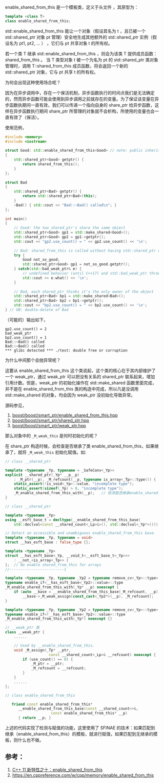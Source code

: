 enable_shared_from_this 是一个模板类，定义于头文件 <memory>，其原型为：

```c++
template <class T>
class enable_shared_from_this;
```

std::enable_shared_from_this 能让一个对象（假设其名为 t ，且已被一个 std::shared_ptr 对象 pt 管理）安全地生成其他额外的 std::shared_ptr 实例（假设名为 pt1, pt2, ... ） ，它们与 pt 共享对象
t 的所有权。

若一个类 T 继承 std::enable_shared_from_this<T> ，则会为该类 T 提供成员函数：shared_from_this 。 当 T 类型对象 t 被一个为名为 pt 的 std::shared_ptr<T> 类对象管理时，调用 
T::shared_from_this 成员函数，将会返回一个新的 std::shared_ptr<T> 对象，它与 pt 共享 t 的所有权。

为何会出现这种使用场合呢？

因为在异步调用中，存在一个保活机制，异步函数执行的时间点我们是无法确定的，然而异步函数可能会使用到异步调用之前就存在的变量。为了保证该变量在异步函数执期间一直有效，我们可以传递一个指向自身的 
share_ptr 给异步函数，这样在异步函数执行期间 share_ptr 所管理的对象就不会析构，所使用的变量也会一直有效了（保活）。

使用范例，

```c++
#include <memory>
#include <iostream>
 
struct Good: std::enable_shared_from_this<Good> // note: public inheritance
{
    std::shared_ptr<Good> getptr() {
        return shared_from_this();
    }
};
 
struct Bad
{
    std::shared_ptr<Bad> getptr() {
        return std::shared_ptr<Bad>(this);
    }
    ~Bad() { std::cout << "Bad::~Bad() called\n"; }
};
 
int main()
{
    // Good: the two shared_ptr's share the same object
    std::shared_ptr<Good> gp1 = std::make_shared<Good>();
    std::shared_ptr<Good> gp2 = gp1->getptr();
    std::cout << "gp2.use_count() = " << gp2.use_count() << '\n';
 
    // Bad: shared_from_this is called without having std::shared_ptr owning the caller 
    try {
        Good not_so_good;
        std::shared_ptr<Good> gp1 = not_so_good.getptr();
    } catch(std::bad_weak_ptr& e) {
        // undefined behavior (until C++17) and std::bad_weak_ptr thrown (since C++17)
        std::cout << e.what() << '\n';    
    }
 
    // Bad, each shared_ptr thinks it's the only owner of the object
    std::shared_ptr<Bad> bp1 = std::make_shared<Bad>();
    std::shared_ptr<Bad> bp2 = bp1->getptr();
    std::cout << "bp2.use_count() = " << bp2.use_count() << '\n';
} // UB: double-delete of Bad
```

（可能的）输出如下，

```plaintext
gp2.use_count() = 2
bad_weak_ptr
bp2.use_count() = 1
Bad::~Bad() called
Bad::~Bad() called
*** glibc detected *** ./test: double free or corruption
```

为什么中间那个会抛异常呢？

这要从 enable_shared_from_this 这个类说起，这个类的核心在于其内部维护了一个 weak_ptr，通过 weak_ptr 可以把没有关系的 shared_ptr 联系起来，增加引用计数。但是，weak_ptr 的初始化操作在 
std::make_shared 函数里面完成，并不是在 enable_shared_from_this 类的构造中完成，所以凡是没调用 std::make_shared 的对象，均会因为 weak_ptr 没初始化导致异常。

源码参见，

1. [boost/boost/smart_ptr/enable_shared_from_this.hpp](https://code.woboq.org/boost/boost/boost/smart_ptr/enable_shared_from_this.hpp.html)
2. [boost/boost/smart_ptr/shared_ptr.hpp](https://code.woboq.org/boost/boost/boost/smart_ptr/shared_ptr.hpp.html#boost::shared_ptr)
3. [boost/boost/smart_ptr/weak_ptr.hpp](https://code.woboq.org/boost/boost/boost/smart_ptr/weak_ptr.hpp.html#boost::weak_ptr)

那么对象中的 `_M_weak_this` 是何时初始化的呢？

在 share_ptr 构造时候，会检查是否继承了类 enable_shared_from_this，如果继承了，就将 `_M_weak_this` 初始化赋值。如:

```c++
// class __shared_ptr

template <typename _Yp, typename = _SafeConv<_Yp>>
explicit __shared_ptr(_Yp* __p__p)
    : _M_ptr(__p), _M_refcount(__p, typename is_array<_Tp>::type()) {
    static_assert(!is_void<_Yp>::value, "incomplete type");
    static_assert(sizeof(_Yp) > 0, "incomplete type");
    _M_enable_shared_from_this_with(__p);   // 检测是否继承enable_shared_from_this，并复制
}

// class __shared_ptr

template <typename _Yp>
using __esft_base_t = decltype(__enable_shared_from_this_base(
    std::declval<const __shared_count<_Lp>&>(), std::declval<_Yp*>()));

// Detect an accessible and unambiguous enable_shared_from_this base.
template <typename _Yp, typename = void>
struct __has_esft_base : false_type {};

template <typename _Yp>
struct __has_esft_base<_Yp, __void_t<__esft_base_t<_Yp>>>
    : __not_<is_array<_Tp>> {
};  // No enable shared_from_this for arrays
//-------------------------1

template <typename _Yp, typename _Yp2 = typename remove_cv<_Yp>::type>
typename enable_if<__has_esft_base<_Yp2>::value>::type
_M_enable_shared_from_this_with(_Yp* __p) noexcept {
    if (auto __base = __enable_shared_from_this_base(_M_refcount, __p))
        __base->_M_weak_assign(const_cast<_Yp2*>(__p), _M_refcount);
}

template <typename _Yp, typename _Yp2 = typename remove_cv<_Yp>::type>
typename enable_if<!__has_esft_base<_Yp2>::value>::type
_M_enable_shared_from_this_with(_Yp*) noexcept {}

// __weak_ptr 类
class __weak_ptr {
    ......

    // Used by __enable_shared_from_this.
    void _M_assign(_Tp* __ptr,
                    const __shared_count<_Lp>& __refcount) noexcept {
        if (use_count() == 0) {
            _M_ptr = __ptr;
            _M_refcount = __refcount;
        }
    }
    ......
};

// class enable_shared_from_this

   friend const enable_shared_from_this*
      __enable_shared_from_this_base(const __shared_count<>&,
				     const enable_shared_from_this* __p)
      { return __p; }

```

上述的代码实现了检测与赋值的功能，这里使用了 SFINAE 的技术：如果匹配到继承（enable_shared_from_this）的模板，就进行赋值，如果匹配到无继承的模板，则什么也不做。

## 参考：

1. [C++ 11 新特性之十：enable_shared_from_this](https://blog.csdn.net/caoshangpa/article/details/79392878)
2. <https://en.cppreference.com/w/cpp/memory/enable_shared_from_this>
